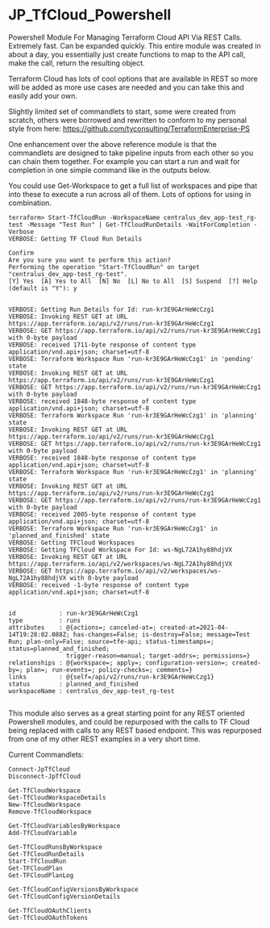 # JP_TfCloud_Powershell
Powershell Module For Managing Terraform Cloud API Via REST Calls.   Extremely fast.   Can be expanded quickly.   This entire module was created in about a day, you essentially just create functions to map to the API call, make the call, return the resulting object.

Terraform Cloud has lots of cool options that are available in REST so more will be added as more use cases are needed and you can take this and easily add your own.

Slightly limited set of commandlets to start, some were created from scratch, others were borrowed and rewritten to conform to my personal style from here: https://github.com/tyconsulting/TerraformEnterprise-PS

One enhancement over the above reference module is that the commandlets are designed to take pipeline inputs from each other so you can chain them together.  For example you can start a run and wait for completion in one simple command like in the outputs below.

You could use Get-Workspace to get a full list of workspaces and pipe that into these to execute a run across all of them.   Lots of options for using in combination.

```
terraform> Start-TfCloudRun -WorkspaceName centralus_dev_app-test_rg-test -Message "Test Run" | Get-TfCloudRunDetails -WaitForCompletion -Verbose
VERBOSE: Getting TF Cloud Run Details

Confirm
Are you sure you want to perform this action?
Performing the operation "Start-TfCloudRun" on target "centralus_dev_app-test_rg-test".
[Y] Yes  [A] Yes to All  [N] No  [L] No to All  [S] Suspend  [?] Help (default is "Y"): y


VERBOSE: Getting Run Details for Id: run-kr3E9GArHeWcCzg1
VERBOSE: Invoking REST GET at URL https://app.terraform.io/api/v2/runs/run-kr3E9GArHeWcCzg1
VERBOSE: GET https://app.terraform.io/api/v2/runs/run-kr3E9GArHeWcCzg1 with 0-byte payload
VERBOSE: received 1711-byte response of content type application/vnd.api+json; charset=utf-8
VERBOSE: Terraform Workspace Run 'run-kr3E9GArHeWcCzg1' in 'pending' state
VERBOSE: Invoking REST GET at URL https://app.terraform.io/api/v2/runs/run-kr3E9GArHeWcCzg1
VERBOSE: GET https://app.terraform.io/api/v2/runs/run-kr3E9GArHeWcCzg1 with 0-byte payload
VERBOSE: received 1848-byte response of content type application/vnd.api+json; charset=utf-8
VERBOSE: Terraform Workspace Run 'run-kr3E9GArHeWcCzg1' in 'planning' state
VERBOSE: Invoking REST GET at URL https://app.terraform.io/api/v2/runs/run-kr3E9GArHeWcCzg1
VERBOSE: GET https://app.terraform.io/api/v2/runs/run-kr3E9GArHeWcCzg1 with 0-byte payload
VERBOSE: received 1848-byte response of content type application/vnd.api+json; charset=utf-8
VERBOSE: Terraform Workspace Run 'run-kr3E9GArHeWcCzg1' in 'planning' state
VERBOSE: Invoking REST GET at URL https://app.terraform.io/api/v2/runs/run-kr3E9GArHeWcCzg1
VERBOSE: GET https://app.terraform.io/api/v2/runs/run-kr3E9GArHeWcCzg1 with 0-byte payload
VERBOSE: received 2005-byte response of content type application/vnd.api+json; charset=utf-8
VERBOSE: Terraform Workspace Run 'run-kr3E9GArHeWcCzg1' in 'planned_and_finished' state
VERBOSE: Getting TFCloud Workspaces
VERBOSE: Getting TFCloud Workspace For Id: ws-NgL72A1hy88hdjVX
VERBOSE: Invoking REST GET at URL https://app.terraform.io/api/v2/workspaces/ws-NgL72A1hy88hdjVX
VERBOSE: GET https://app.terraform.io/api/v2/workspaces/ws-NgL72A1hy88hdjVX with 0-byte payload
VERBOSE: received -1-byte response of content type application/vnd.api+json; charset=utf-8


id            : run-kr3E9GArHeWcCzg1
type          : runs
attributes    : @{actions=; canceled-at=; created-at=2021-04-14T19:28:02.088Z; has-changes=False; is-destroy=False; message=Test Run; plan-only=False; source=tfe-api; status-timestamps=; status=planned_and_finished;
                trigger-reason=manual; target-addrs=; permissions=}
relationships : @{workspace=; apply=; configuration-version=; created-by=; plan=; run-events=; policy-checks=; comments=}
links         : @{self=/api/v2/runs/run-kr3E9GArHeWcCzg1}
status        : planned_and_finished
workspaceName : centralus_dev_app-test_rg-test


```

This module also serves as a great starting point for any REST oriented Powershell modules, and could be repurposed with the calls to TF Cloud being replaced with calls to any REST based endpoint.   This was repurposed from one of my other REST examples in a very short time.

Current Commandlets:

```
Connect-JpTfCloud
Disconnect-JpTfCloud
```

```
Get-TfCloudWorkspace
Get-TfCloudWorkspaceDetails
New-TfCloudWorkspace
Remove-TfCloudWorkspace
```

```
Get-TfCloudVariablesByWorkspace
Add-TfCloudVariable
```

```
Get-TfCloudRunsByWorkspace
Get-TfCloudRunDetails
Start-TfCloudRun
Get-TFCloudPlan
Get-TFCloudPlanLog
```

```
Get-TfCloudConfigVersionsByWorkspace
Get-TfCloudConfigVersionDetails
```

```
Get-TfCloudOAuthClients
Get-TfCloudOAuthTokens
```